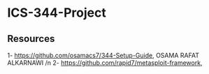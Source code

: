 # ICS-344-Project


## Resources
1- https://github.com/osamacs7/344-Setup-Guide, OSAMA RAFAT ALKARNAWI /n
2- https://github.com/rapid7/metasploit-framework, 
